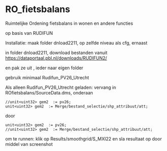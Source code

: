 # RO_fietsbalans
Ruimtelijke Ordening fietsbalans in wonen en andere functies

op basis van RUDIFUN

Installatie:
maak folder dnload2211, op zelfde niveau als cfg, ernaast

in folder dnload2211, 
download bestanden vanuit  https://dataportaal.pbl.nl/downloads/RUDIFUN2/

en pak ze uit , ieder naar eigen folder

gebruik minimaal Rudifun_PV26_Utrecht

Als alleen Rudifun_PV26_Utrecht geladen:
vervang in ROfietsbalans/SourceData.dms, onderaan

	//unit<uint32> gem2  := pv26;
	unit<uint32> gem2  := Merge/bestand_selectie/shp_attribuut/att;

door
	
	unit<uint32> gem2  := pv26;
	//unit<uint32> gem2  := Merge/bestand_selectie/shp_attribuut/att;


om te runnen:
klik op Results/smoothgrid/S_MXI22
en sla resultaat op door middel van screenshot



